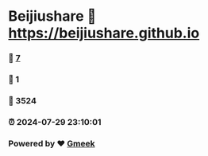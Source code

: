# Beijiushare :link: https://beijiushare.github.io 
### :page_facing_up: [7](https://beijiushare.github.io/tag.html) 
### :speech_balloon: 1 
### :hibiscus: 3524 
### :alarm_clock: 2024-07-29 23:10:01 
### Powered by :heart: [Gmeek](https://github.com/Meekdai/Gmeek)
